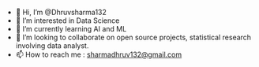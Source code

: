 - 👋 Hi, I’m @Dhruvsharma132
- 👀 I’m interested in Data Science
- 🌱 I’m currently learning AI and ML
- 💞️ I’m looking to collaborate on open source projects, statistical research involving data analyst.
- 📫 How to reach me : sharmadhruv132@gmail.com
